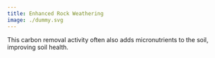 ```yaml
---
title: Enhanced Rock Weathering
image: ./dummy.svg
---
```


This carbon removal activity often also adds micronutrients to the soil, improving soil health.

